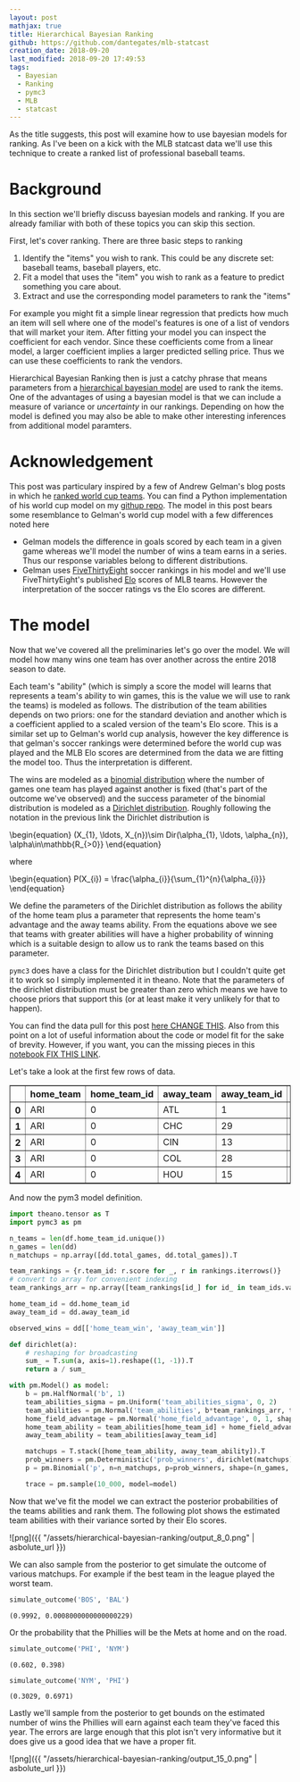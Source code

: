 ```yaml
---
layout: post
mathjax: true
title: Hierarchical Bayesian Ranking
github: https://github.com/dantegates/mlb-statcast
creation_date: 2018-09-20
last_modified: 2018-09-20 17:49:53
tags: 
  - Bayesian
  - Ranking
  - pymc3
  - MLB
  - statcast
---
```



As the title suggests, this post will examine how to use bayesian models for ranking. As I've been on a kick with the MLB statcast data we'll use this technique to create a ranked list of professional baseball teams.

# Background

In this section we'll briefly discuss bayesian models and ranking. If you are already familiar with both of these topics you can skip this section.

First, let's cover ranking. There are three basic steps to ranking

1. Identify the "items" you wish to rank. This could be any discrete set: baseball teams, baseball players, etc.
2. Fit a model that uses the "item" you wish to rank as a feature to predict something you care about.
3. Extract and use the corresponding model parameters to rank the "items"

For example you might fit a simple linear regression that predicts how much an item will sell where one of the model's features is one of a list of vendors that will market your item. After fitting your model you can inspect the coefficient for each vendor. Since these coefficients come from a linear model, a larger coefficient implies a larger predicted selling price. Thus we can use these coefficients to rank the vendors.

Hierarchical Bayesian Ranking then is just a catchy phrase that means parameters from a [hierarchical bayesian model](https://en.wikipedia.org/wiki/Bayesian_hierarchical_modeling) are used to rank the items. One of the advantages of using a bayesian model is that we can include a measure of variance or *uncertainty* in our rankings. Depending on how the model is defined you may also be able to make other interesting inferences from additional model paramters.

# Acknowledgement

This post was particulary inspired by a few of Andrew Gelman's blog posts in which he [ranked world cup teams](https://andrewgelman.com/2014/07/15/stan-world-cup-update/). You can find a Python implementation of his world cup model on my [githup repo](https://github.com/dantegates/world-cup/blob/master/World%20cup.ipynb). The model in this post bears some resemblance to Gelman's world cup model with a few differences noted here

- Gelman models the difference in goals scored by each team in a given game whereas we'll model the number of wins a team earns in a series. Thus our response variables belong to different distributions.
- Gelman uses [FiveThirtyEight](https://fivethirtyeight.com/) soccer rankings in his model and we'll use FiveThirtyEight's published [Elo](https://en.wikipedia.org/wiki/Elo_rating_system) scores of MLB teams. However the interpretation of the soccer ratings vs the Elo scores are different.

# The model

Now that we've covered all the preliminaries let's go over the model. We will model how many wins one team has over another across the entire 2018 season to date.

Each team's "ability" (which is simply a score the model will learns that represents a team's ability to win games, this is the value we will use to rank the teams) is modeled as follows. The distribution of the team abilities depends on two priors: one for the standard deviation and another which is a coefficient applied to a scaled version of the team's Elo score. This is a similar set up to Gelman's world cup analysis, however the key difference is that gelman's soccer rankings were determined before the world cup was played and the MLB Elo scores are determined from the data we are fitting the model too. Thus the interpretation is different.

The wins are modeled as a [binomial distribution](https://en.wikipedia.org/wiki/Binomial_distribution) where the number of games one team has played against another is fixed (that's part of the outcome we've observed) and the success parameter of the binomial distribution is modeled as a [Dirichlet distribution](https://en.wikipedia.org/wiki/Dirichlet_distribution). Roughly following the notation in the previous link the Dirichlet distribution is


\begin{equation}
(X_{1}, \ldots, X_{n})\sim Dir(\alpha_{1}, \ldots, \alpha_{n}), \alpha\in\mathbb{R_{>0}}
\end{equation}

where

\begin{equation}
P(X_{i}) = \frac{\alpha_{i}}{\sum_{1}^{n}{\alpha_{i}}}
\end{equation}


We define the parameters of the Dirichlet distribution as follows the ability of the home team plus a parameter that represents the home team's advantage and the away teams ability. From the equations above we see that teams with greater abilities will have a higher probability of winning which is a suitable design to allow us to rank the teams based on this parameter.

`pymc3` does have a class for the Dirichlet distribution but I couldn't quite get it to work so I simply implemented it in theano. Note that the parameters of the dirichlet distribution must be greater than zero which means we have to choose priors that support this (or at least make it very unlikely for that to happen).

You can find the data pull for this post [here CHANGE THIS](). Also from this point on a lot of useful information about the code or model fit for the sake of brevity. However, if you want, you can the missing pieces in this [notebook FIX THIS LINK]().

Let's take a look at the first few rows of data.


<div>
<style scoped>
    .dataframe tbody tr th:only-of-type {
        vertical-align: middle;
    }

    .dataframe tbody tr th {
        vertical-align: top;
    }

    .dataframe thead th {
        text-align: right;
    }
</style>
<table border="1" class="dataframe">
  <thead>
    <tr style="text-align: right;">
      <th></th>
      <th>home_team</th>
      <th>home_team_id</th>
      <th>away_team</th>
      <th>away_team_id</th>
      <th>home_team_win</th>
      <th>away_team_win</th>
      <th>total_games</th>
    </tr>
  </thead>
  <tbody>
    <tr>
      <th>0</th>
      <td>ARI</td>
      <td>0</td>
      <td>ATL</td>
      <td>1</td>
      <td>1</td>
      <td>3</td>
      <td>4</td>
    </tr>
    <tr>
      <th>1</th>
      <td>ARI</td>
      <td>0</td>
      <td>CHC</td>
      <td>29</td>
      <td>1</td>
      <td>2</td>
      <td>3</td>
    </tr>
    <tr>
      <th>2</th>
      <td>ARI</td>
      <td>0</td>
      <td>CIN</td>
      <td>13</td>
      <td>2</td>
      <td>1</td>
      <td>3</td>
    </tr>
    <tr>
      <th>3</th>
      <td>ARI</td>
      <td>0</td>
      <td>COL</td>
      <td>28</td>
      <td>3</td>
      <td>3</td>
      <td>6</td>
    </tr>
    <tr>
      <th>4</th>
      <td>ARI</td>
      <td>0</td>
      <td>HOU</td>
      <td>15</td>
      <td>1</td>
      <td>1</td>
      <td>2</td>
    </tr>
  </tbody>
</table>
</div>



And now the pym3 model definition.


```python
import theano.tensor as T
import pymc3 as pm

n_teams = len(df.home_team_id.unique())
n_games = len(dd)
n_matchups = np.array([dd.total_games, dd.total_games]).T

team_rankings = {r.team_id: r.score for _, r in rankings.iterrows()}
# convert to array for convenient indexing
team_rankings_arr = np.array([team_rankings[id_] for id_ in team_ids.values()])

home_team_id = dd.home_team_id
away_team_id = dd.away_team_id

observed_wins = dd[['home_team_win', 'away_team_win']]

def dirichlet(a):
    # reshaping for broadcasting
    sum_ = T.sum(a, axis=1).reshape((1, -1)).T
    return a / sum_

with pm.Model() as model:
    b = pm.HalfNormal('b', 1)
    team_abilities_sigma = pm.Uniform('team_abilities_sigma', 0, 2)
    team_abilities = pm.Normal('team_abilities', b*team_rankings_arr, team_abilities_sigma, shape=n_teams)
    home_field_advantage = pm.Normal('home_field_advantage', 0, 1, shape=n_teams)
    home_team_ability = team_abilities[home_team_id] + home_field_advantage[home_team_id]
    away_team_ability = team_abilities[away_team_id]

    matchups = T.stack([home_team_ability, away_team_ability]).T
    prob_winners = pm.Deterministic('prob_winners', dirichlet(matchups))
    p = pm.Binomial('p', n=n_matchups, p=prob_winners, shape=(n_games, 2), observed=observed_wins)

    trace = pm.sample(10_000, model=model)
```


Now that we've fit the model we can extract the posterior probabilities of the teams abilities and rank them. The following plot shows the estimated team abilities with their variance sorted by their Elo scores.


![png]({{ "/assets/hierarchical-bayesian-ranking/output_8_0.png" | asbolute_url }})


We can also sample from the posterior to get simulate the outcome of various matchups. For example if the best team in the league played the worst team.


```python
simulate_outcome('BOS', 'BAL')
```




    (0.9992, 0.0008000000000000229)



Or the probability that the Phillies will be the Mets at home and on the road.


```python
simulate_outcome('PHI', 'NYM')
```




    (0.602, 0.398)




```python
simulate_outcome('NYM', 'PHI')
```




    (0.3029, 0.6971)



Lastly we'll sample from the posterior to get bounds on the estimated number of wins the Phillies will earn against each team they've faced this year. The errors are large enough that this plot isn't very informative but it does give us a good idea that we have a proper fit.


![png]({{ "/assets/hierarchical-bayesian-ranking/output_15_0.png" | asbolute_url }})